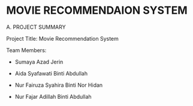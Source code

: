 
# MOVIE RECOMMENDAION SYSTEM

A. PROJECT SUMMARY

Project Title: Movie Recommendation System

Team Members:

- Sumaya Azad Jerin

- Aida Syafawati Binti Abdullah

- Nur Fairuza Syahira Binti Nor Hidan

- Nur Fajar Adillah Binti Abdullah



